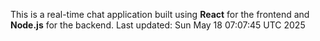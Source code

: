 This is a real-time chat application built using **React** for the frontend and **Node.js** for the backend.
Last updated: Sun May 18 07:07:45 UTC 2025
